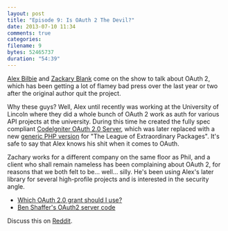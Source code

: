 ```yaml
---
layout: post
title: "Episode 9: Is OAuth 2 The Devil?"
date: 2013-07-10 11:34
comments: true
categories: 
filename: 9
bytes: 52465737
duration: "54:39"
---
```


[Alex Bilbie][alex] and [Zackary Blank][zach] come on the show to talk about OAuth 2, which has been getting a lot of 
flamey bad press over the last year or two after the original author quit the project.

Why these guys? Well, Alex until recently was working at the University of Lincoln where they did a 
whole bunch of OAuth 2 work as auth for various API projects at the university. During this time he 
created the fully spec compliant [CodeIgniter OAuth 2.0 Server][cioauth2server], which was later replaced 
with a new [generic PHP version][oauth2loep] for "The League of Extraordinary Packages". It's safe 
to say that Alex knows his shit when it comes to OAuth.

Zachary works for a different company on the same floor as Phil, and a client who shall remain 
nameless has been complaining about OAuth 2, for reasons that we both felt to be... well... 
silly. He's been using Alex's later library for several high-profile projects and is interested 
in the security angle.

* [Which OAuth 2.0 grant should I use?](https://github.com/php-loep/oauth2-server/wiki/Which-OAuth-2.0-grant-should-I-use%3F) 
* [Ben Shaffer's OAuth2 server code](https://github.com/bshaffer/oauth2-server-php)

Discuss this on [Reddit](http://www.reddit.com/r/PHP/comments/1i0huc/php_town_hall_episode_9_is_oauth_2_the_devil/).

[cioauth2server]: https://github.com/alexbilbie/CodeIgniter-OAuth-2.0-Server
[oauth2loep]: https://github.com/php-loep/oauth2-server/
[alex]: http://alexbilbie.com/
[zach]: http://zacharyblank.com/